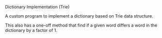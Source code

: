 Dictionary Implementation (Trie)

A custom program to implement a dictionary based on Trie data structure.

This also has a one-off method that find if a given word differs a word in the dictionary by a factor of 1.
